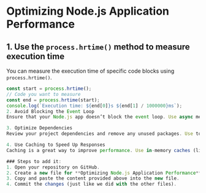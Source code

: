 # Optimizing Node.js Application Performance

## 1. Use the `process.hrtime()` method to measure execution time
You can measure the execution time of specific code blocks using `process.hrtime()`.

```javascript
const start = process.hrtime();
// Code you want to measure
const end = process.hrtime(start);
console.log(`Execution time: ${end[0]}s ${end[1] / 1000000}ms`);
2. Avoid Blocking the Event Loop
Ensure that your Node.js app doesn’t block the event loop. Use async methods and non-blocking calls to handle tasks like file I/O or database queries.

3. Optimize Dependencies
Review your project dependencies and remove any unused packages. Use tools like npm audit to identify vulnerabilities and performance issues.

4. Use Caching to Speed Up Responses
Caching is a great way to improve performance. Use in-memory caches (like Redis) for data that's frequently accessed.

### Steps to add it:
1. Open your repository on GitHub.
2. Create a new file for **Optimizing Node.js Application Performance**.
3. Copy and paste the content provided above into the new file.
4. Commit the changes (just like we did with the other files).
